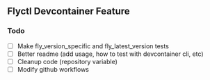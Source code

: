 ## Flyctl Devcontainer Feature

### Todo

- [ ] Make fly_version_specific and fly_latest_version tests
- [ ] Better readme (add usage, how to test with devcontainer cli, etc)
- [ ] Cleanup code (repository variable)
- [ ] Modify github workflows
